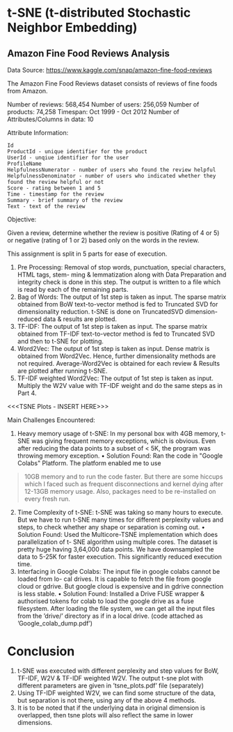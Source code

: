 # t-SNE (t-distributed Stochastic Neighbor Embedding)

## Amazon Fine Food Reviews Analysis

Data Source: https://www.kaggle.com/snap/amazon-fine-food-reviews

The Amazon Fine Food Reviews dataset consists of reviews of fine foods from Amazon.

Number of reviews: 568,454
Number of users: 256,059
Number of products: 74,258
Timespan: Oct 1999 - Oct 2012
Number of Attributes/Columns in data: 10

Attribute Information:

    Id
    ProductId - unique identifier for the product
    UserId - unqiue identifier for the user
    ProfileName
    HelpfulnessNumerator - number of users who found the review helpful
    HelpfulnessDenominator - number of users who indicated whether they found the review helpful or not
    Score - rating between 1 and 5
    Time - timestamp for the review
    Summary - brief summary of the review
    Text - text of the review

Objective:

Given a review, determine whether the review is positive (Rating of 4 or 5) or negative (rating of 1 or 2) based only on the words in the review.


This assignment is split in 5 parts for ease of execution.

1) Pre Processing: Removal of stop words, punctuation, special characters, HTML tags, stem-
ming & lemmatization along with Data Preparation and integrity check is done in this step.
The output is written to a file which is read by each of the remaining parts.
2) Bag of Words: The output of 1st step is taken as input. The sparse matrix obtained from
BoW text-to-vector method is fed to Truncated SVD for dimensionality reduction. t-SNE is
done on TruncatedSVD dimension-reduced data & results are plotted.
3) TF-IDF: The output of 1st step is taken as input. The sparse matrix obtained from TF-IDF
text-to-vector method is fed to Truncated SVD and then to t-SNE for plotting.
4) Word2Vec: The output of 1st step is taken as input. Dense matrix is obtained from
Word2Vec. Hence, further dimensionality methods are not required. Average-Word2Vec
is obtained for each review & Results are plotted after running t-SNE.
5) TF-IDF weighted Word2Vec: The output of 1st step is taken as input. Multiply the W2V
value with TF-IDF weight and do the same steps as in Part 4.


<<<TSNE Plots - INSERT HERE>>>


Main Challenges Encountered:
1) Heavy memory usage of t-SNE: In my personal box with 4GB memory, t-SNE was giving
frequent memory exceptions, which is obvious. Even after reducing the data points to a
subset of < 5K, the program was throwing memory exception.
• Solution Found: Ran the code in "Google Colabs" Platform. The platform enabled me to use
> 10GB memory and to run the code faster. But there are some hiccups which I faced such
as frequent disconnections and kernel dying after 12-13GB memory usage. Also, packages
need to be re-installed on every fresh run.
2) Time Complexity of t-SNE: t-SNE was taking so many hours to execute. But we have to run
t-SNE many times for different perplexity values and steps, to check whether any shape
or separation is coming out.
• Solution Found: Used the Multicore-TSNE implementation which does parallelization of t-
SNE algorithm using multiple cores. The dataset is pretty huge having 3,64,000 data points.
We have downsampled the data to 5-25K for faster execution. This significantly reduced
execution time.
3) Interfacing in Google Colabs: The input file in google colabs cannot be loaded from lo-
cal drives. It is capable to fetch the file from google cloud or gdrive. But google cloud is
expensive and in gdrive connection is less stable.
• Solution Found: Installed a Drive FUSE wrapper & authorised tokens for colab to load
the google drive as a fuse filesystem. After loading the file system, we can get all
the input files from the ’drive/’ directory as if in a local drive. (code attached as
’Google_colab_dump.pdf’)

# Conclusion
1. t-SNE was executed with different perplexity and step values for BoW, TF-IDF, W2V
& TF-IDF weighted W2V. The output t-sne plot with different parameters are given in
’tsne_plots.pdf’ file (separately)
2. Using TF-IDF weighted W2V, we can find some structure of the data, but separation is not
there, using any of the above 4 methods.
3. It is to be noted that if the underlying data in original dimension is overlapped, then tsne
plots will also reflect the same in lower dimensions.


